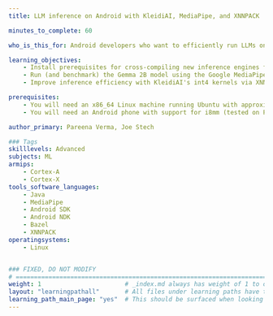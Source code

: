 ```yaml
---
title: LLM inference on Android with KleidiAI, MediaPipe, and XNNPACK

minutes_to_complete: 60

who_is_this_for: Android developers who want to efficiently run LLMs on-device.

learning_objectives:
    - Install prerequisites for cross-compiling new inference engines for Android.
    - Run (and benchmark) the Gemma 2B model using the Google MediaPipe ML framework, with XNNPACK as the primative provider.
    - Improve inference efficiency with KleidiAI's int4 kernels via XNNPACK, and benchmark the results.

prerequisites:
    - You will need an x86_64 Linux machine running Ubuntu with approximately 500 MB of free space, or a docker daemon that can run a provided x86_64 image.
    - You will need an Android phone with support for i8mm (tested on Pixel 8 Pro)

author_primary: Pareena Verma, Joe Stech

### Tags
skilllevels: Advanced
subjects: ML
armips:
    - Cortex-A
    - Cortex-X
tools_software_languages:
    - Java
    - MediaPipe
    - Android SDK
    - Android NDK
    - Bazel
    - XNNPACK
operatingsystems:
    - Linux


### FIXED, DO NOT MODIFY
# ================================================================================
weight: 1                       # _index.md always has weight of 1 to order correctly
layout: "learningpathall"       # All files under learning paths have this same wrapper
learning_path_main_page: "yes"  # This should be surfaced when looking for related content. Only set for _index.md of learning path content.
---
```

